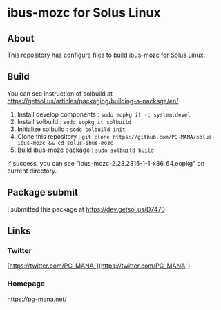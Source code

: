 # ibus-mozc for Solus Linux
## About
This repository has configure files to build ibus-mozc for Solus Linux.

## Build
You can see instruction of solbuild at https://getsol.us/articles/packaging/building-a-package/en/

1. Install develop components : ```sudo eopkg it -c system.devel```
2. Install solbuild : ```sudo eopkg it solbuild```
3. Initialize solbuild : ```sodo solbuild init```
4. Clone this repository : ```git clone https://github.com/PG-MANA/solus-ibus-mozc && cd solus-ibus-mozc```
5. Build ibus-mozc package : ```sudo solbuild build```

If success, you can see "ibus-mozc-2.23.2815-1-1-x86_64.eopkg" on current directory.

## Package submit
I submitted this package at https://dev.getsol.us/D7470

## Links
### Twitter
[https://twitter.com/PG_MANA_](https://twitter.com/PG_MANA_)
### Homepage
https://pg-mana.net/
